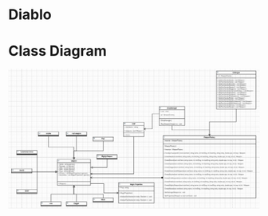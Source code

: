 # Diablo
# Class Diagram
![class diagram](https://github.com/PhilipGeil/Diablo/blob/master/diablo.PNG)
